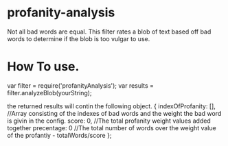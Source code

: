profanity-analysis
=================

Not all bad words are equal.  This filter rates a blob of text based off bad words to determine if the blob is too vulgar to use.

How To use.
=================
var filter = require('profanityAnalysis');
var results = filter.analyzeBlob(yourString);

the returned results will contin the following object.
{
  indexOfProfanity: [], //Array consisting of the indexes of bad words and the weight the bad word is givin in the config.
  score: 0, //The total profanity weight values added together
  precentage: 0 //The total number of words over the weight value of the profantiy - totalWords/score
};
